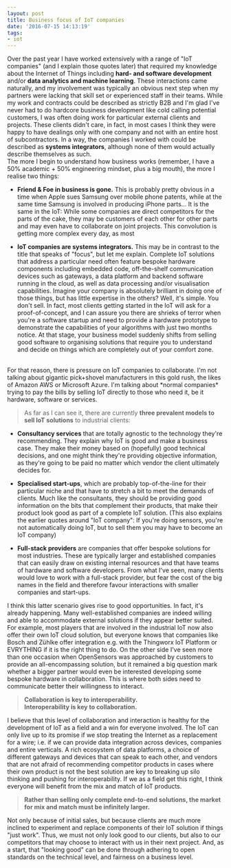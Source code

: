 ```yaml
---
layout: post
title: Business focus of IoT companies
date: '2016-07-15 14:13:19'
tags:
- iot
---
```


Over the past year I have worked extensively with a range of "IoT companies" (and I explain those quotes later) that required my knowledge about the Internet of Things including **hard- and software development** and/or **data analytics and machine learning**. These interactions came naturally, and my involvement was typically an obvious next step when my partners were lacking that skill set or experienced staff in their teams. While my work and contracts could be described as strictly B2B and I'm glad I've never had to do hardcore business development like cold calling potential customers, I was often doing work for particular external clients and projects. These clients didn't care, in fact, in most cases I think they were happy to have dealings only with one company and not with an entire host of subcontractors. In a way, the companies I worked with could be described as **systems integrators**, although none of them would actually describe themselves as such.
<br>
The more I begin to understand how business works (remember, I have a 50% academic + 50% engineering mindset, plus a big mouth), the more I realise two things:

* **Friend & Foe in business is gone.** This is probably pretty obvious in a time when Apple sues Samsung over mobile phone patents, while at the same time Samsung is involved in producing iPhone parts... It is the same in the IoT: While some companies are direct competitors for the parts of the cake, they may be customers of each other for other parts and may even have to collaborate on joint projects. This convolution is getting more complex every day, as most

* **IoT companies are systems integrators.** This may be in contrast to the title that speaks of "focus", but let me explain. Complete IoT solutions that address a particular need often feature bespoke hardware components including embedded code, off-the-shelf communication devices such as gateways, a data platform and backend software running in the cloud, as well as data processing and/or visualisation capabilities. Imagine your company is absolutely brilliant in doing one of those things, but has little expertise in the others? Well, it's simple. You don't sell. In fact, most clients getting started in the IoT will ask for a proof-of-concept, and I can assure you there are shrieks of terror when you're a software startup and need to provide a hardware prototype to demonstrate the capabilities of your algorithms with just two months notice. At that stage, your business model suddenly shifts from selling good software to organising solutions that require you to understand and decide on things which are completely out of your comfort zone.

<br>
For that reason, there is pressure on IoT companies to collaborate. I'm not talking about gigantic pick+shovel manufacturers in this gold rush, the likes of Amazon AWS or Microsoft Azure. I'm talking about *normal companies* trying to pay the bills by selling IoT directly to those who need it, be it hardware, software or services.

> As far as I can see it, there are currently **three prevalent models to sell IoT solutions** to industrial clients:

* **Consultancy services** that are totally agnostic to the technology they're recommending. They explain why IoT is good and make a business case. They make their money based on (hopefully) good technical decisions, and one might think they're providing objective information, as they're going to be paid no matter which vendor the client ultimately decides for.

* **Specialised start-ups**, which are probably top-of-the-line for their particular niche and that have to stretch a bit to meet the demands of clients. Much like the consultants, they should be providing good information on the bits that complement their products, that make their product look good as part of a complete IoT solution. (This also explains the earlier quotes around "IoT company": If you're doing sensors, you're not automatically doing IoT, but to sell them you may have to become an IoT company)

* **Full-stack providers** are companies that offer bespoke solutions for most industries. These are typically larger and established companies that can easily draw on existing internal resources and that have teams of hardware and software developers. From what I've seen, many clients would love to work with a full-stack provider, but fear the cost of the big names in the field and therefore favour interactions with smaller companies and start-ups.

I think this latter scenario gives rise to good opportunities. In fact, it's already happening. Many well-established companies are indeed willing and able to accommodate external solutions if they appear better suited. For example, most players that are involved in the industrial IoT now also offer their own IoT cloud solution, but everyone knows that companies like Bosch and Zühlke offer integration e.g. with the Thingworx IoT Platform or EVRYTHING if it is the right thing to do. On the other side I've seen more than one occasion when OpenSensors was approached by customers to provide an all-encompassing solution, but it remained a big question mark whether a bigger partner would even be interested developing some bespoke hardware in collaboration. This is where both sides need to communicate better their willingness to interact.
<br>
> **Collaboration is key to interoperability.**<br>
> **Interoperability is key to collaboration.**

I believe that this level of collaboration and interaction is healthy for the development of IoT as a field and a win for everyone involved. The IoT can only live up to its promise if we stop treating the Internet as a replacement for a wire; i.e. if we can provide data integration across devices, companies and entire verticals. A rich ecosystem of data platforms, a choice of different gateways and devices that can speak to each other, and vendors that are not afraid of recommending competitor products in cases where their own product is not the best solution are key to breaking up silo thinking and pushing for interoperability. If we as a field get this right, I think everyone will benefit from the mix and match of IoT products.
<br>
>**Rather than selling only complete end-to-end solutions, the market for mix and match must be infinitely larger.**

Not only because of initial sales, but because clients are much more inclined to experiment and replace components of their IoT solution if things "just work". Thus, we must not only look good to our clients, but also to our competitors that may choose to interact with us in their next project. And, as a start, that "looking good" can be done through adhering to open standards on the technical level, and fairness on a business level.